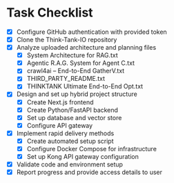 # Task Checklist

- [x] Configure GitHub authentication with provided token
- [x] Clone the Think-Tank-IO repository
- [x] Analyze uploaded architecture and planning files
  - [x] System Architecture for RAG.txt
  - [x] Agentic R.A.G. System for Agent C.txt
  - [x] crawl4ai – End-to-End GatherV.txt
  - [x] THIRD_PARTY_README.txt
  - [x] THINKTANK Ultimate End-to-End Opt.txt
- [x] Design and set up hybrid project structure
  - [x] Create Next.js frontend
  - [x] Create Python/FastAPI backend
  - [x] Set up database and vector store
  - [x] Configure API gateway
- [x] Implement rapid delivery methods
  - [x] Create automated setup script
  - [x] Configure Docker Compose for infrastructure
  - [x] Set up Kong API gateway configuration
- [x] Validate code and environment setup
- [x] Report progress and provide access details to user
